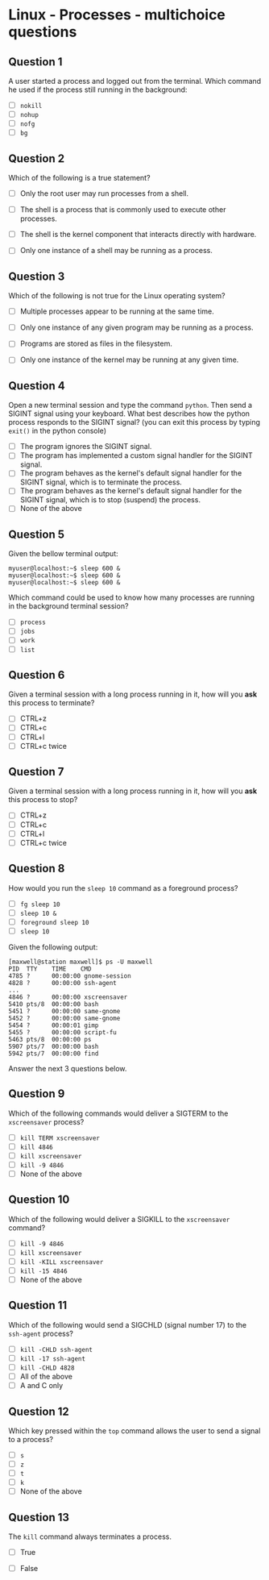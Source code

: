 # Linux - Processes - multichoice questions


## Question 1

A user started a process and logged out from the terminal. Which command he used if the process still running in the background:

- [ ] `nokill`
- [ ] `nohup`
- [ ] `nofg`
- [ ] `bg`

## Question 2

Which of the following is a true statement?

- [ ] Only the root user may run processes from a shell.
- [ ] The shell is a process that is commonly used to execute other processes.
- [ ] The shell is the kernel component that interacts directly with hardware.
- [ ] Only one instance of a shell may be running as a process.


## Question 3

Which of the following is not true for the Linux operating system?

- [ ] Multiple processes appear to be running at the same time.
- [ ] Only one instance of any given program may be running as a process.
- [ ] Programs are stored as files in the filesystem.
- [ ] Only one instance of the kernel may be running at any given time.


## Question 4

Open a new terminal session and type the command `python`. Then send a SIGINT signal using your keyboard. What best describes how the python process responds to the SIGINT signal? (you can exit this process by typing `exit()` in the python console)

- [ ] The program ignores the SIGINT signal.
- [ ] The program has implemented a custom signal handler for the SIGINT signal.
- [ ] The program behaves as the kernel's default signal handler for the SIGINT signal, which is to terminate the process.
- [ ] The program behaves as the kernel's default signal handler for the SIGINT signal, which is to stop (suspend) the process.
- [ ] None of the above

## Question 5

Given the bellow terminal output:

```console
myuser@localhost:~$ sleep 600 &
myuser@localhost:~$ sleep 600 &
myuser@localhost:~$ sleep 600 &
```

Which command could be used to know how many processes are running in the background terminal session?

- [ ] `process`
- [ ] `jobs`
- [ ] `work`
- [ ] `list`

## Question 6

Given a terminal session with a long process running in it, how will you **ask** this process to terminate?

- [ ] CTRL+z
- [ ] CTRL+c
- [ ] CTRL+l
- [ ] CTRL+c twice

## Question 7

Given a terminal session with a long process running in it, how will you **ask** this process to stop?

- [ ] CTRL+z
- [ ] CTRL+c
- [ ] CTRL+l
- [ ] CTRL+c twice

## Question 8

How would you run the `sleep 10` command as a foreground process?

- [ ] `fg sleep 10`
- [ ] `sleep 10 &`
- [ ] `foreground sleep 10`
- [ ] `sleep 10`

Given the following output:

```console
[maxwell@station maxwell]$ ps -U maxwell
PID  TTY	TIME 	CMD
4785 ?  	00:00:00 gnome-session
4828 ?  	00:00:00 ssh-agent
...
4846 ?  	00:00:00 xscreensaver
5410 pts/8  00:00:00 bash
5451 ?  	00:00:00 same-gnome
5452 ?  	00:00:00 same-gnome
5454 ?  	00:00:01 gimp
5455 ?  	00:00:00 script-fu
5463 pts/8  00:00:00 ps
5907 pts/7  00:00:00 bash
5942 pts/7  00:00:00 find
```

Answer the next 3 questions below.

## Question 9

Which of the following commands would deliver a SIGTERM to the `xscreensaver` process?

- [ ] `kill TERM xscreensaver`
- [ ] `kill 4846`
- [ ] `kill xscreensaver`
- [ ] `kill -9 4846`
- [ ] None of the above

## Question 10

Which of the following would deliver a SIGKILL to the `xscreensaver` command?

- [ ] `kill -9 4846`
- [ ] `kill xscreensaver`
- [ ] `kill -KILL xscreensaver`
- [ ] `kill -15 4846`
- [ ] None of the above

## Question 11

Which of the following would send a SIGCHLD (signal number 17) to the `ssh-agent` process?

- [ ] `kill -CHLD ssh-agent`
- [ ] `kill -17 ssh-agent`
- [ ] `kill -CHLD 4828`
- [ ] All of the above
- [ ] A and C only

## Question 12

Which key pressed within the `top` command allows the user to send a signal to a process?

- [ ] `s`
- [ ] `z`
- [ ] `t`
- [ ] `k`
- [ ] None of the above

## Question 13

The `kill` command always terminates a process.

- [ ] True
- [ ] False

